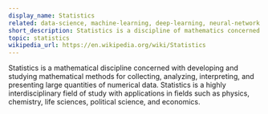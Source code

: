 ```yaml
---
display_name: Statistics
related: data-science, machine-learning, deep-learning, neural-network
short_description: Statistics is a discipline of mathematics concerned with the collection and analysis of numerical data.
topic: statistics
wikipedia_url: https://en.wikipedia.org/wiki/Statistics
---
```

Statistics is a mathematical discipline concerned with developing and studying mathematical methods for collecting, analyzing, interpreting, and presenting large quantities of numerical data. Statistics is a highly interdisciplinary field of study with applications in fields such as physics, chemistry, life sciences, political science, and economics.

